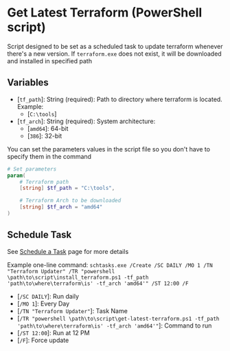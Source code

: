 # Get Latest Terraform (PowerShell script)

Script designed to be set as a scheduled task to update terraform whenever there's a new version.
If `terraform.exe` does not exist, it will be downloaded and installed in specified path

## Variables

* \[`tf_path`\]: String (required): Path to directory where terraform is located. Example:
  * \[`C:\tools`\]
* \[`tf_arch`\]: String (required): System architecture:
  * \[`amd64`\]: 64-bit
  * \[`386`\]: 32-bit

You can set the parameters values in the script file so you don't have to specify them in the command
```powershell
# Set parameters
param(
	# Terraform path
	[string] $tf_path = "C:\tools",

	# Terraform Arch to be downloaded
	[string] $tf_arch = "amd64"
)
```

## Schedule Task
See [Schedule a Task](https://technet.microsoft.com/en-us/library/cc748993(v=ws.11).aspx) page for more details

Example one-line command:
`schtasks.exe /Create /SC DAILY /MO 1 /TN "Terraform Updater" /TR "powershell \path\to\script\install_terraform.ps1 -tf_path 'path\to\where\terraform\is' -tf_arch 'amd64'" /ST 12:00 /F`

* \[`/SC DAILY`\]: Run daily
* \[`/MO 1`\]: Every Day
* \[`/TN "Terraform Updater"`\]: Task Name
* \[`/TR "powershell \path\to\script\get-latest-terraform.ps1 -tf_path 'path\to\where\terraform\is' -tf_arch 'amd64'"`\]: Command to run
* \[`/ST 12:00`\]: Run at 12 PM
* \[`/F`\]: Force update
